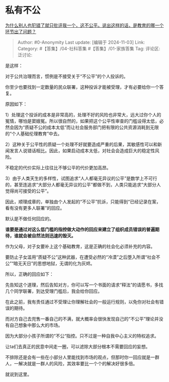 # 私有不公
[为什么别人也犯错了就只批评我一个，这不公平。说出这样的话，是教育的哪一个环节出了问题？](https://www.zhihu.com/question/401780991/answer/22081433616)

> Author: #0-Anonymity
> Last update: [编辑于 2024-11-03]
> Link:
> Category: #【答集】/04-社科答集 #【答集】/01-家族答集
> Tag:
> 评论区:
> 泛讨论:

是这样：

对于公共治理而言，惯例是不接受关于“不公平”的个人投诉的。

你至少也要找到一定数量的民众联署，这种投诉才能被受理，才有必要给你一个答复。

原因如下：

1）处理这个投诉的成本是非常高的，处理不好的风险也非常大，远大过你个人的冤情，哪怕是窦娥冤。所以很自然的，如果把这个公平性审查的门槛设得太低，必然会因为“质疑不公的成本太低”而让社会服务部门把有限的公共资源消耗到无限的“个人基础伦理教育”中去。

2）这种关于公平性的质疑一个处理不好就要造成严重的后果，其敏感性可以和新闻发言人说错话相比。因此，如果启动成本太低，对社会会造成巨大的稳定性风险。

不稳定的代价实际上往往比不够公平的代价更加高昂。

3）由于人类天生的多样性，试图追求“人人都毫无异议的公平”是数学上不可行的，甚至连追求“大部分人都毫无异议的公平”都做不到，人类只能追求“大部分人觉得尚可接受的公平”。

因此，顺理成章的，单独由个人发起的“不公平”抗诉，只能得到“已经记录在案，看有没有更多人联署”的回应。

默认是不做任何回应的。

**谁要是通过对这么低门槛的指控做大动作的回应来建立了组织成员错误的普遍期待，谁就会被自然法则迅速的毁灭。**

作为父母，对子女要补上这个基础教育，这是正确的社会化必须补充的内容。

要防止子女滥用“质疑不公”这种武器，在遭受必然的“冷漠”之后堕入所谓“社会不公”“暗无天日”的思想地狱，无谓的化为灰烬。

所以，正确的回应如下：

先告知这个道理，然后告知对方，你可以写一个书面的请求“释法”的请愿书，多找几个同学联署，到达受理门槛后，我会给你回应。

在此之前，我有责任通过不受理让你理解社会的一般运行规则，以免你对社会有错误的期待。

而对方自己去兜售一番自己的不满，就大概率会很快发现自己的“不公平”理论并没有自己想象中那么大的市场。

因为大部分小孩子所谓的“不公“指控。只不过是一种自我中心主义的特权追求。

让ta们去真正的民意中间走一圈，可以滤除大部分根本不需要回应的妄想。

不排除还是会有一些在小部分人里能找到市场的观点，但那时你一回应就是一群人，一解决就是一群人的风险，其效率要比一个个的解决好很多倍。

就说到这里。
